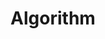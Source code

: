 ﻿---
layout: list
title: Algorithm
slug: algorithm
menu: true
submenu: false
order: 8
description: >
  알고리즘 풀이 삽질기  
---
